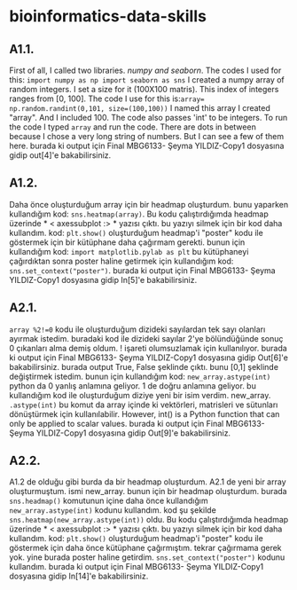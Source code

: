 # bioinformatics-data-skills

## A1.1. 
First of all, I called two libraries. *numpy and seaborn*.
The codes I used for this:     ```import numpy as np
                                  import seaborn as sns```
I created a numpy array of random integers. I set a size for it (100X100 matris). This index of integers ranges from [0, 100].
The code I use for this is:```array= np.random.randint(0,101, size=(100,100))```
I named this array I created "array". And I included 100. The code also passes 'int' to be integers.
To run the code I typed ```array``` and run the code.
There are dots in between because I chose a very long string of numbers. But I can see a few of them here. burada ki output için Final MBG6133- Şeyma YILDIZ-Copy1 dosyasına gidip out[4]'e bakabilirsiniz.

## A1.2.

Daha önce oluşturduğum array için bir headmap oluşturdum. bunu yaparken kullandığım kod: ```sns.heatmap(array)```.
Bu kodu çalıştırdığımda headmap üzerinde * < axessubplot :> * yazısı çıktı. bu yazıyı silmek için bir kod daha kullandım. kod: ```plt.show()```
oluşturduğum headmap'i "poster" kodu ile göstermek için bir kütüphane daha çağırmam gerekti. bunun için kullandığım kod: ```import matplotlib.pylab as plt```
bu kütüphaneyi çağırdıktan sonra poster haline getirmek için kullandığım kod: ```sns.set_context("poster")```. burada ki output için Final MBG6133- Şeyma YILDIZ-Copy1 dosyasına gidip In[5]'e bakabilirsiniz.

## A2.1. 

```array %2!=0``` kodu ile oluşturduğum dizideki sayılardan tek sayı olanları ayırmak istedim. buradaki kod ile dizideki sayılar 2'ye bölündüğünde sonuç 0 çıkanları alma demiş oldum. ! işareti olumsuzlamak için kullanılıyor. burada ki output için Final MBG6133- Şeyma YILDIZ-Copy1 dosyasına gidip Out[6]'e bakabilirsiniz. 
burada output True, False şeklinde çıktı. bunu [0,1] şeklinde değiştirmek istedim. bunun için kullandığım kod: ```new_array.astype(int)``` python da 0 yanlış anlamına geliyor. 1 de doğru anlamına geliyor. bu  kullandığım kod ile oluşturduğum diziye yeni bir isim verdim. new_array.  ```.astype(int)``` bu komut da array içinde ki vektörleri, matrisleri ve sütunları dönüştürmek için kullanılabilir. However, int() is a Python function that can only be applied to scalar values. burada ki output için Final MBG6133- Şeyma YILDIZ-Copy1 dosyasına gidip Out[9]'e bakabilirsiniz.


## A2.2. 

A1.2 de olduğu gibi burda da bir headmap oluşturdum. A2.1 de yeni bir array oluşturmuştum. ismi new_array. bunun için bir headmap oluşturdum. burada ```sns.headmap()``` komutunun içine daha önce kullandığım ```new_array.astype(int)``` kodunu kullandım. kod şu şekilde ```sns.heatmap(new_array.astype(int))``` oldu. Bu kodu çalıştırdığımda headmap üzerinde * < axessubplot :> * yazısı çıktı. bu yazıyı silmek için bir kod daha kullandım. kod: ```plt.show()``` oluşturduğum headmap'i "poster" kodu ile göstermek için daha önce kütüphane çağırmıştım. tekrar çağırmama gerek yok. yine burada poster haline getirdim. ```sns.set_context("poster")``` kodunu kullandım. burada ki output için Final MBG6133- Şeyma YILDIZ-Copy1 dosyasına gidip In[14]'e bakabilirsiniz.




